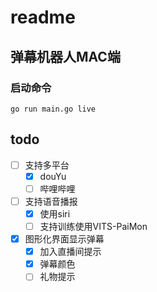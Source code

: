 # readme

## 弹幕机器人MAC端

### 启动命令

```bin/bash
go run main.go live
```

## todo
- [ ] 支持多平台
  - [x] douYu
  - [ ] 哔哩哔哩
- [ ] 支持语音播报
  - [x] 使用siri
  - [ ] 支持训练使用VITS-PaiMon
- [x] 图形化界面显示弹幕
  - [x] 加入直播间提示
  - [x] 弹幕颜色
  - [ ] 礼物提示
